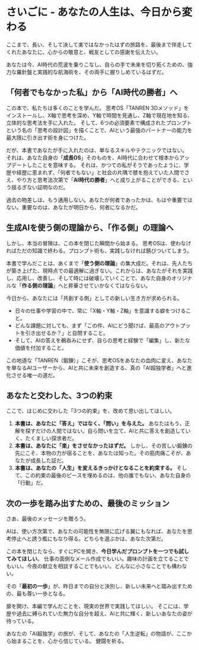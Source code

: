 # さいごに - あなたの人生は、今日から変わる

ここまで、長い、そして決して楽ではなかったはずの旅路を、最後まで伴走してくれたあなたに、心からの敬意と、戦友としての感謝を伝えたい。

あなたは今、AI時代の荒波を乗りこなし、自らの手で未来を切り拓くための、強力な羅針盤と実践的な航海術を、その両手に握りしめているはずだ。

## 「何者でもなかった私」から「AI時代の勝者」へ

この本で、私たちは多くのことを学んだ。
思考OS「TANREN 3Dメソッド」をインストールし、X軸で思考を深め、Y軸で時間を見通し、Z軸で現在地を知る、立体的な思考法を手に入れた。
そして、6つの必須要素で構成されたプロンプトという名の「思考の設計図」を描くことで、AIという最強のパートナーの能力を最大限に引き出す術を身につけた。

だが、本書であなたが手に入れたのは、単なるスキルやテクニックではない。
それは、あなた自身の「**成長OS**」そのものを、AI時代に合わせて根本からアップデートしたことを意味する。
それは、かつての私がそうであったように、学歴や経歴に恵まれず、「何者でもない」と社会の片隅で膝を抱えていた人間でさえ、やり方と思考法次第で「**AI時代の勝者**」へと成り上がることができる、という揺るぎない証明なのだ。

過去の物差しは、もう通用しない。あなたが何者であったかは、もはや重要ではない。重要なのは、あなたが明日から、何者になるかだ。

## 生成AIを使う側の理論から、「作る側」の理論へ

しかし、本当の冒険は、この本を閉じた瞬間から始まる。
思考OSは、使わなければただの知識で終わる。プロンプト術も、実践しなければ錆びついてしまう。

本書で学んだことは、あくまで「**使う側の理論**」の集大成だ。それは、先人たちが築き上げた、現時点での最適解に過ぎない。これからは、あなたがそれを実践し、応用し、改善し、そして時には破壊していくことで、あなた自身のオリジナルな「**作る側の理論**」へと昇華させていかなくてはならない。

今日から、あなたには「共創する側」としての新しい生き方が求められる。
- 日々の仕事や学習の中で、常に「X軸・Y軸・Z軸」を意識する癖をつけること。
- どんな課題に対しても、まず「この件、AIにどう聞けば、最高のアウトプットを引き出せるか？」と自問すること。
- そして、AIの答えを鵜呑みにせず、自らの思考と経験で「編集」し、新たな価値を付加すること。

この地道な「TANREN（鍛錬）」こそが、思考OSをあなたの血肉に変え、あなたを単なるAIユーザーから、AIと共に未来を創造する、真の「AI超独学者」へと進化させる唯一の道だ。

## あなたと交わした、3つの約束

ここで、はじめに交わした「3つの約束」を、改めて思い出してほしい。

1.  **本書は、あなたに「答え」ではなく、「問い」を与えた。** あなたはもう、正解を探すだけの人間ではない。自ら問いを立て、AIと共に答えを創造していく、たくましい探求者だ。
2.  **本書は、あなたに「楽」をさせなかったはずだ。** しかし、その苦しい鍛錬の先にこそ、本物の力が宿ることを、あなたは知った。その筋肉痛こそが、あなたが成長した証だ。
3.  **本書は、あなたの「人生」を変えるきっかけとなることを約束する。** そして、この約束の最後のピースを埋めるのは、他の誰でもない、あなた自身の「行動」だ。

## 次の一歩を踏み出すための、最後のミッション

さあ、最後のメッセージを贈ろう。

AIは、使い方次第で、あなたの可能性を無限に広げる翼にもなれば、あなたを思考停止へと誘う檻にもなり得る。どちらを選ぶかは、あなた次第だ。

この本を閉じたなら、すぐにPCを開き、**今日学んだプロンプトを一つでも試してみてほしい**。
仕事の面倒なメール作成でもいい。趣味の計画を立てることでもいい。今夜の献立を相談することでもいい。どんなに小さなことでも構わない。

その「**最初の一歩**」が、昨日までの自分と決別し、新しい未来へと踏み出すための、最も尊い一歩となる。

扉を開け、本編で学んだことを、現実の世界で実践してほしい。
そこには、学歴や過去に縛られていた無力な自分を超え、AIと共に輝く、新しいあなたの姿が待っている。

あなたの「AI超独学」の旅が、そして、あなたの「人生逆転」の物語が、ここから始まることを、心から信じている。
健闘を祈る。
